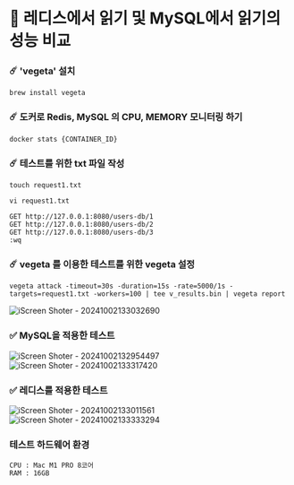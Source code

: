 
# 🚀 레디스에서 읽기 및 MySQL에서 읽기의 성능 비교

### ☄️ 'vegeta' 설치
```
brew install vegeta
```

### ☄️ 도커로 Redis, MySQL 의 CPU, MEMORY 모니터링 하기
```
docker stats {CONTAINER_ID}
```

### ☄️ 테스트를 위한 txt 파일 작성
```
touch request1.txt
```

```
vi request1.txt
```

```
GET http://127.0.0.1:8080/users-db/1
GET http://127.0.0.1:8080/users-db/2
GET http://127.0.0.1:8080/users-db/3
:wq
```

### ☄️ vegeta 를 이용한 테스트를 위한 vegeta 설정
```
vegeta attack -timeout=30s -duration=15s -rate=5000/1s -targets=request1.txt -workers=100 | tee v_results.bin | vegeta report
```
![iScreen Shoter - 20241002133032690](https://github.com/user-attachments/assets/5a5e981d-c6c2-49af-9f04-2b375fc7468b)


### ✅ MySQL을 적용한 테스트
![iScreen Shoter - 20241002132954497](https://github.com/user-attachments/assets/4464bd2d-8dae-4ee8-bb99-c2896eed8a72)
![iScreen Shoter - 20241002133317420](https://github.com/user-attachments/assets/98812dc0-f237-41ec-849a-c5eabe346e6f)


### ✅ 레디스를 적용한 테스트
![iScreen Shoter - 20241002133011561](https://github.com/user-attachments/assets/94c7fda5-2602-403a-aaf0-02fb98605219)
![iScreen Shoter - 20241002133333294](https://github.com/user-attachments/assets/9b1bf90f-0bce-4c1d-b279-3cc5471e273c)



### 테스트 하드웨어 환경
```
CPU : Mac M1 PRO 8코어
RAM : 16GB
```
